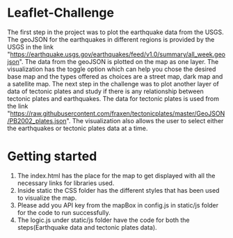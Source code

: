# Leaflet-Challenge

The first step in the project was to plot the earthquake data from the USGS. The geoJSON for the earthquakes in different regions is provided by the USGS in the link "https://earthquake.usgs.gov/earthquakes/feed/v1.0/summary/all_week.geojson". The data from the geoJSON is plotted on the map as one layer. The visualization has the toggle option which can help you chose the desired base map and the types offered as choices are a street map, dark map and a satellite map. The next step in the challenge was to plot another layer of data of tectonic plates and study if there is any relationship between tectonic plates and earthquakes. The data for tectonic plates is used from the link "https://raw.githubusercontent.com/fraxen/tectonicplates/master/GeoJSON/PB2002_plates.json". The visualization also allows the user to select either the earthquakes or tectonic plates data at a time.

# Getting started

1. The index.html has the place for the map to get displayed with all the necessary links for libraries used.
2. Inside static the CSS folder has the different styles that has been used to visualize the map.
3. Please add you API key from the mapBox in config.js in static/js folder for the code to run successfully.
4. The logic.js under static/js folder have the code for both the steps(Earthquake data and tectonic plates data).
